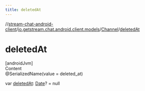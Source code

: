 ```yaml
---
title: deletedAt
---
```

//[stream-chat-android-client](../../../index.md)/[io.getstream.chat.android.client.models](../index.md)/[Channel](index.md)/[deletedAt](deletedAt.md)



# deletedAt  
[androidJvm]  
Content  
@SerializedName(value = deleted_at)  
  
var [deletedAt](deletedAt.md): [Date](https://developer.android.com/reference/kotlin/java/util/Date.html)? = null  



